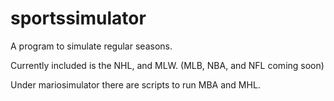 # sportssimulator
A program to simulate regular seasons.

Currently included is the NHL, and MLW. (MLB, NBA, and NFL coming soon)

Under mariosimulator there are scripts to run MBA and MHL.
